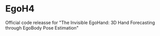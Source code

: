 # EgoH4
Official code releasse for "The Invisible EgoHand: 3D Hand Forecasting through EgoBody Pose Estimation"
